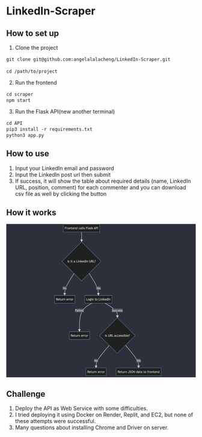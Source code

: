 # LinkedIn-Scraper

## How to set up

1. Clone the project

```
git clone git@github.com:angelalalacheng/LinkedIn-Scraper.git

cd /path/to/project
```

2. Run the frontend

```
cd scraper
npm start
```

3. Run the Flask API(new another terminal)

```
cd API
pip3 install -r requirements.txt
python3 app.py
```

## How to use

1. Input your LinkedIn email and password
2. Input the LinkedIn post url then submit
3. If success, it will show the table about required details (name, LinkedIn URL, position, comment) for each commenter and you can download csv file as well by clicking the button

## How it works

![](https://github.com/angelalalacheng/LinkedIn-Scraper/blob/main/flow.png)

## Challenge

1. Deploy the API as Web Service with some difficulties.
2. I tried deploying it using Docker on Render, Replit, and EC2, but none of these attempts were successful.
3. Many questions about installing Chrome and Driver on server.
